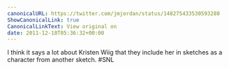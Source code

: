 ```yaml
---
canonicalURL: https://twitter.com/jmjordan/status/148275433530593280
ShowCanonicalLink: true
CanonicalLinkText: View original on
date: 2011-12-18T05:36:32+00:00
---
```

I think it says a lot about Kristen Wiig that they include her in sketches as a character from another sketch. #SNL